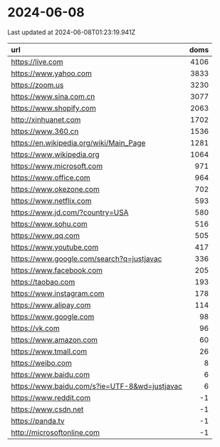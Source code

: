 # 2024-06-08

<!-- BEGIN -->
Last updated at 2024-06-08T01:23:19.941Z

url | doms
:- | -:
https://live.com | 4106
https://www.yahoo.com | 3833
https://zoom.us | 3230
https://www.sina.com.cn | 3077
https://www.shopify.com | 2063
http://xinhuanet.com | 1702
https://www.360.cn | 1536
https://en.wikipedia.org/wiki/Main_Page | 1281
https://www.wikipedia.org | 1064
https://www.microsoft.com | 971
https://www.office.com | 964
https://www.okezone.com | 702
https://www.netflix.com | 593
https://www.jd.com/?country=USA | 580
https://www.sohu.com | 516
https://www.qq.com | 505
https://www.youtube.com | 417
https://www.google.com/search?q=justjavac | 336
https://www.facebook.com | 205
https://taobao.com | 193
https://www.instagram.com | 178
https://www.alipay.com | 114
https://www.google.com | 98
https://vk.com | 96
https://www.amazon.com | 60
https://www.tmall.com | 26
https://weibo.com | 8
https://www.baidu.com | 6
https://www.baidu.com/s?ie=UTF-8&wd=justjavac | 6
https://www.reddit.com | -1
https://www.csdn.net | -1
https://panda.tv | -1
http://microsoftonline.com | -1
<!-- END -->
